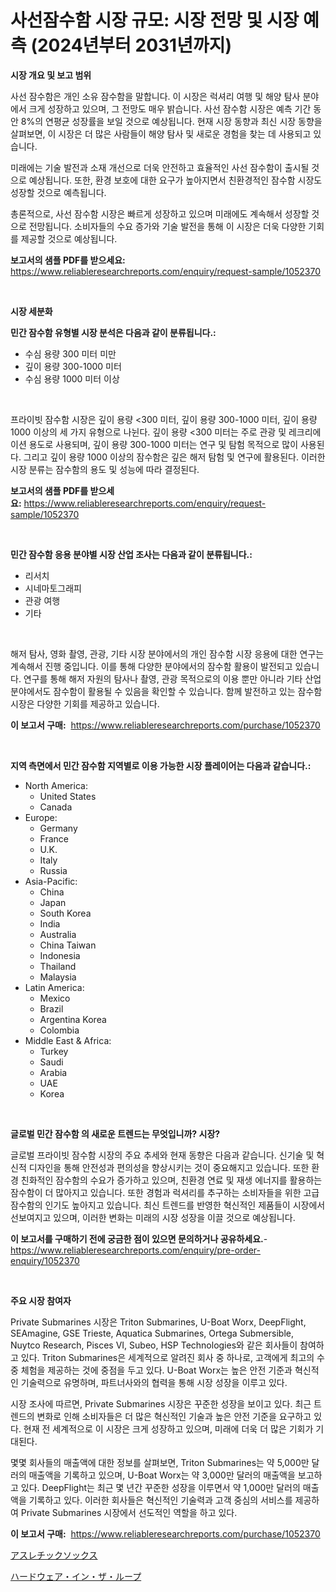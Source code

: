 <p><h1>사선잠수함 시장 규모: 시장 전망 및 시장 예측 (2024년부터 2031년까지)</h1></p><p><strong>시장 개요 및 보고 범위</strong></p>
<p><p>사선 잠수함은 개인 소유 잠수함을 말합니다. 이 시장은 럭셔리 여행 및 해양 탐사 분야에서 크게 성장하고 있으며, 그 전망도 매우 밝습니다. 사선 잠수함 시장은 예측 기간 동안 8%의 연평균 성장률을 보일 것으로 예상됩니다. 현재 시장 동향과 최신 시장 동향을 살펴보면, 이 시장은 더 많은 사람들이 해양 탐사 및 새로운 경험을 찾는 데 사용되고 있습니다.</p><p>미래에는 기술 발전과 소재 개선으로 더욱 안전하고 효율적인 사선 잠수함이 출시될 것으로 예상됩니다. 또한, 환경 보호에 대한 요구가 높아지면서 친환경적인 잠수함 시장도 성장할 것으로 예측됩니다.</p><p>총론적으로, 사선 잠수함 시장은 빠르게 성장하고 있으며 미래에도 계속해서 성장할 것으로 전망됩니다. 소비자들의 수요 증가와 기술 발전을 통해 이 시장은 더욱 다양한 기회를 제공할 것으로 예상됩니다.</p></p>
<p><strong>보고서의 샘플 PDF를 받으세요:</strong> <a href="https://www.reliableresearchreports.com/enquiry/request-sample/1052370">https://www.reliableresearchreports.com/enquiry/request-sample/1052370</a></p>
<p>&nbsp;</p>
<p><strong>시장 세분화</strong></p>
<p><strong>민간 잠수함 유형별 시장 분석은 다음과 같이 분류됩니다.:</strong></p>
<p><ul><li>수심 용량 300 미터 미만</li><li>깊이 용량 300-1000 미터</li><li>수심 용량 1000 미터 이상</li></ul></p>
<p>&nbsp;</p>
<p><p>프라이빗 잠수함 시장은 깊이 용량 <300 미터, 깊이 용량 300-1000 미터, 깊이 용량 1000 이상의 세 가지 유형으로 나뉜다. 깊이 용량 <300 미터는 주로 관광 및 레크리에이션 용도로 사용되며, 깊이 용량 300-1000 미터는 연구 및 탐험 목적으로 많이 사용된다. 그리고 깊이 용량 1000 이상의 잠수함은 깊은 해저 탐험 및 연구에 활용된다. 이러한 시장 분류는 잠수함의 용도 및 성능에 따라 결정된다.</p></p>
<p><strong>보고서의 샘플 PDF를 받으세요:</strong>&nbsp;<a href="https://www.reliableresearchreports.com/enquiry/request-sample/1052370">https://www.reliableresearchreports.com/enquiry/request-sample/1052370</a></p>
<p>&nbsp;</p>
<p><strong> 민간 잠수함 응용 분야별 시장 산업 조사는 다음과 같이 분류됩니다.:</strong></p>
<p><ul><li>리서치</li><li>시네마토그래피</li><li>관광 여행</li><li>기타</li></ul></p>
<p>&nbsp;</p>
<p><p>해저 탐사, 영화 촬영, 관광, 기타 시장 분야에서의 개인 잠수함 시장 응용에 대한 연구는 계속해서 진행 중입니다. 이를 통해 다양한 분야에서의 잠수함 활용이 발전되고 있습니다. 연구를 통해 해저 자원의 탐사나 촬영, 관광 목적으로의 이용 뿐만 아니라 기타 산업 분야에서도 잠수함이 활용될 수 있음을 확인할 수 있습니다. 함께 발전하고 있는 잠수함 시장은 다양한 기회를 제공하고 있습니다.</p></p>
<p><strong>이 보고서 구매:</strong>&nbsp; <a href="https://www.reliableresearchreports.com/purchase/1052370">https://www.reliableresearchreports.com/purchase/1052370</a></p>
<p>&nbsp;</p>
<p><strong>지역 측면에서 민간 잠수함 지역별로 이용 가능한 시장 플레이어는 다음과 같습니다.:</strong></p>
<p><ul>
    <li>
        North America:
        <ul>
            <li>United States</li>
            <li>Canada</li>
        </ul>
    </li>
    <li>
        Europe:
        <ul>
            <li>Germany</li>
            <li>France</li>
            <li>U.K.</li>
            <li>Italy</li>
            <li>Russia</li>
        </ul>
    </li>
    <li>
        Asia-Pacific:
        <ul>
            <li>China</li>
            <li>Japan</li>
            <li>South Korea</li>
            <li>India</li>
            <li>Australia</li>
            <li>China Taiwan</li>
            <li>Indonesia</li>
            <li>Thailand</li>
            <li>Malaysia</li>
        </ul>
    </li>
    <li>
        Latin America:
        <ul>
            <li>Mexico</li>
            <li>Brazil</li>
            <li>Argentina Korea</li>
            <li>Colombia</li>
        </ul>
    </li>
    <li>
        Middle East & Africa:
        <ul>
            <li>Turkey</li>
            <li>Saudi</li>
            <li>Arabia</li>
            <li>UAE</li>
            <li>Korea</li>
        </ul>
    </li>
    </ul></p>
<p>&nbsp;</p>
<p><strong>글로벌 민간 잠수함 의 새로운 트렌드는 무엇입니까? 시장?</strong></p>
<p><p>글로벌 프라이빗 잠수함 시장의 주요 추세와 현재 동향은 다음과 같습니다. 신기술 및 혁신적 디자인을 통해 안전성과 편의성을 향상시키는 것이 중요해지고 있습니다. 또한 환경 친화적인 잠수함의 수요가 증가하고 있으며, 친환경 연료 및 재생 에너지를 활용하는 잠수함이 더 많아지고 있습니다. 또한 경험과 럭셔리를 추구하는 소비자들을 위한 고급 잠수함의 인기도 높아지고 있습니다. 최신 트렌드를 반영한 혁신적인 제품들이 시장에서 선보여지고 있으며, 이러한 변화는 미래의 시장 성장을 이끌 것으로 예상됩니다.</p></p>
<p><strong>이 보고서를 구매하기 전에 궁금한 점이 있으면 문의하거나 공유하세요.</strong>- <a href="https://www.reliableresearchreports.com/enquiry/pre-order-enquiry/1052370">https://www.reliableresearchreports.com/enquiry/pre-order-enquiry/1052370</a></p>
<p>&nbsp;</p>
<p><strong>주요 시장 참여자</strong></p>
<p><p>Private Submarines 시장은 Triton Submarines, U-Boat Worx, DeepFlight, SEAmagine, GSE Trieste, Aquatica Submarines, Ortega Submersible, Nuytco Research, Pisces VI, Subeo, HSP Technologies와 같은 회사들이 참여하고 있다. Triton Submarines은 세계적으로 알려진 회사 중 하나로, 고객에게 최고의 수중 체험을 제공하는 것에 중점을 두고 있다. U-Boat Worx는 높은 안전 기준과 혁신적인 기술력으로 유명하며, 파트너사와의 협력을 통해 시장 성장을 이루고 있다.</p><p>시장 조사에 따르면, Private Submarines 시장은 꾸준한 성장을 보이고 있다. 최근 트렌드의 변화로 인해 소비자들은 더 많은 혁신적인 기술과 높은 안전 기준을 요구하고 있다. 현재 전 세계적으로 이 시장은 크게 성장하고 있으며, 미래에 더욱 더 많은 기회가 기대된다.</p><p>몇몇 회사들의 매출액에 대한 정보를 살펴보면, Triton Submarines는 약 5,000만 달러의 매출액을 기록하고 있으며, U-Boat Worx는 약 3,000만 달러의 매출액을 보고하고 있다. DeepFlight는 최근 몇 년간 꾸준한 성장을 이루면서 약 1,000만 달러의 매출액을 기록하고 있다. 이러한 회사들은 혁신적인 기술력과 고객 중심의 서비스를 제공하여 Private Submarines 시장에서 선도적인 역할을 하고 있다.</p></p>
<p><strong>이 보고서 구매:</strong>&nbsp;&nbsp;<a href="https://www.reliableresearchreports.com/purchase/1052370">https://www.reliableresearchreports.com/purchase/1052370</a></p>
<p><p><a href="https://github.com/KaydenJohns1964/Market-Research-Report-List-1/blob/main/810988617045.md">アスレチックソックス</a></p><p><a href="https://github.com/marbadji/Market-Research-Report-List-1/blob/main/344124817044.md">ハードウェア・イン・ザ・ループ</a></p></p>
